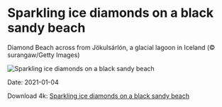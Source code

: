 # Sparkling ice diamonds on a black sandy beach

Diamond Beach across from Jökulsárlón, a glacial lagoon in Iceland (© surangaw/Getty Images)

![Sparkling ice diamonds on a black sandy beach](https://bing.com/th?id=OHR.DiamondBeach_EN-US4305506637_UHD.jpg&rf=LaDigue_UHD.jpg&pid=hp&w=1024&h=576)

Date: 2021-01-04

Download 4k: [Sparkling ice diamonds on a black sandy beach](https://bing.com/th?id=OHR.DiamondBeach_EN-US4305506637_UHD.jpg&rf=LaDigue_UHD.jpg&pid=hp&w=3840&h=2160)

